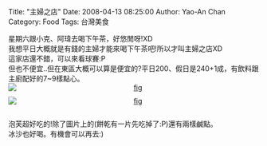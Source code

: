 Title: "主婦之店"
Date: 2008-04-13 08:25:00
Author: Yao-An Chan
Category: Food 
Tags: 台灣美食


<div class='post'>
星期六跟小克、阿瑋去喝下午茶，好悠閒呀!XD<br />我想平日大概就是有錢的主婦才能來喝下午茶吧!所以才叫主婦之店XD<br />這家店還不錯，可以來看球賽:P<br />但也不便宜..但在東區大概可以算是便宜的?平日200、假日是240+1成，有飲料跟主廚配好的7~9樣點心。<br /><a href="http://3.bp.blogspot.com/_mvtDPM7iODU/SAIpL0SbHjI/AAAAAAAAAYk/GtNekw7DDeE/s1600-h/DSC00247.JPG"><img alt="fig" border="0" id="BLOGGER_PHOTO_ID_5188755003675450930" src="http://3.bp.blogspot.com/_mvtDPM7iODU/SAIpL0SbHjI/AAAAAAAAAYk/GtNekw7DDeE/s320/DSC00247.JPG" style="cursor: hand; cursor: pointer; display: block; margin: 0px auto 10px; text-align: center;" /></a> <a href="http://1.bp.blogspot.com/_mvtDPM7iODU/SAIpMUSbHkI/AAAAAAAAAYs/VNY6smRlrdw/s1600-h/DSC00248.JPG"><img alt="fig" border="0" id="BLOGGER_PHOTO_ID_5188755012265385538" src="http://1.bp.blogspot.com/_mvtDPM7iODU/SAIpMUSbHkI/AAAAAAAAAYs/VNY6smRlrdw/s320/DSC00248.JPG" style="cursor: hand; cursor: pointer; display: block; margin: 0px auto 10px; text-align: center;" /></a><br />泡芙超好吃的!除了圖片上的(餅乾有一片先吃掉了:P)還有兩樣鹹點。<br />冰沙也好喝。有機會可以再去:)</div>
